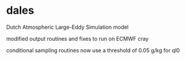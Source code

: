 # dales
Dutch Atmospheric Large-Eddy Simulation model

modified output routines and fixes to run on ECMWF cray

conditional sampling routines now use a threshold of 0.05 g/kg for ql0
